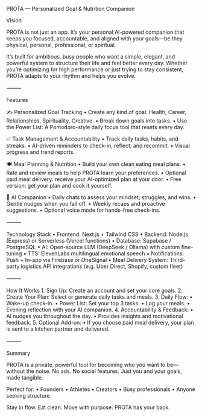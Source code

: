 PROTA — Personalized Goal & Nutrition Companion

Vision

PROTA is not just an app. It’s your personal AI-powered companion that keeps you focused, accountable, and aligned with your goals—be they physical, personal, professional, or spiritual.

It’s built for ambitious, busy people who want a simple, elegant, and powerful system to structure their life and feel better every day. Whether you’re optimizing for high performance or just trying to stay consistent, PROTA adapts to your rhythm and helps you evolve.

⸻

Features

✍️ Personalized Goal Tracking
• Create any kind of goal: Health, Career, Relationships, Spirituality, Creative.
• Break down goals into tasks.
• Use the Power List: A Pomodoro-style daily focus tool that resets every day.

✅ Task Management & Accountability
• Track daily tasks, habits, and streaks.
• AI-driven reminders to check-in, reflect, and recommit.
• Visual progress and trend reports.

🍽️ Meal Planning & Nutrition
• Build your own clean eating meal plans.
• Rate and review meals to help PROTA learn your preferences.
• Optional paid meal delivery: receive your AI-optimized plan at your door.
• Free version: get your plan and cook it yourself.

💬 AI Companion
• Daily chats to assess your mindset, struggles, and wins.
• Gentle nudges when you fall off.
• Weekly recaps and proactive suggestions.
• Optional voice mode for hands-free check-ins.

⸻

Technology Stack
• Frontend: Next.js + Tailwind CSS
• Backend: Node.js (Express) or Serverless (Vercel functions)
• Database: Supabase / PostgreSQL
• AI: Open-source LLM (DeepSeek / Ollama) with custom fine-tuning
• TTS: ElevenLabs multilingual emotional speech
• Notifications: Push + In-app via Firebase or OneSignal
• Meal Delivery System: Third-party logistics API integrations (e.g. Uber Direct, Shopify, custom fleet)

⸻

How It Works 1. Sign Up: Create an account and set your core goals. 2. Create Your Plan: Select or generate daily tasks and meals. 3. Daily Flow:
• Wake-up check-in.
• Power List: Set your top 3 tasks.
• Log your meals.
• Evening reflection with your AI companion. 4. Accountability & Feedback:
• AI nudges you throughout the day.
• Provides insights and motivational feedback. 5. Optional Add-on:
• If you choose paid meal delivery, your plan is sent to a kitchen partner and delivered.

⸻

Summary

PROTA is a private, powerful tool for becoming who you want to be—without the noise. No ads. No social features. Just you and your goals, made tangible.

Perfect for:
• Founders
• Athletes
• Creators
• Busy professionals
• Anyone seeking structure

Stay in flow. Eat clean. Move with purpose. PROTA has your back.

